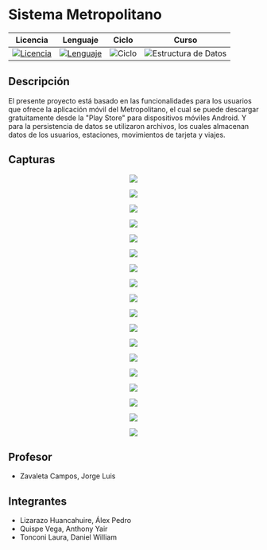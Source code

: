 # **Sistema Metropolitano**

<div align="center">

|Licencia|Lenguaje|Ciclo|Curso|
|:--:|:--:|:--:|:--:|
|[![Licencia](https://img.shields.io/badge/License-MIT-red.svg)](https://opensource.org/licenses/MIT)|[![Lenguaje](https://img.shields.io/badge/Language-java-blue.svg)](https://dev.java/learn/getting-started-with-java/)|![Ciclo](https://img.shields.io/badge/IV-2019-green.svg)|![Estructura de Datos](https://img.shields.io/badge/Algorítmica_y_Programación_Orientada_a_Objetos-blueviolet.svg)

</div>


## Descripción

El presente proyecto está basado en las funcionalidades para los usuarios que ofrece la aplicación móvil del Metropolitano, el cual se puede descargar gratuitamente desde la "Play Store" para dispositivos móviles Android. Y para la persistencia de datos se utilizaron archivos, los cuales almacenan datos de los usuarios, estaciones, movimientos de tarjeta y viajes.


## Capturas

<p align="center">
  <img src="https://github.com/anthonyquispev/ProyectoMetropolitano/blob/master/capturas/Ventana_Principal.PNG">
</p>
<p align="center">
  <img src="https://github.com/anthonyquispev/ProyectoMetropolitano/blob/master/capturas/Cliente_Recargas1.PNG">
</p>
<p align="center">
  <img src="https://github.com/anthonyquispev/ProyectoMetropolitano/blob/master/capturas/Cliente_Viajes.PNG">
</p>
<p align="center">
  <img src="https://github.com/anthonyquispev/ProyectoMetropolitano/blob/master/capturas/Cliente_RecargaVirtual.PNG">
</p>
<p align="center">
  <img src="https://github.com/anthonyquispev/ProyectoMetropolitano/blob/master/capturas/Cliente_HorariosBuses.PNG">
</p>
<p align="center">
  <img src="https://github.com/anthonyquispev/ProyectoMetropolitano/blob/master/capturas/Cliente_BusesDisponibles.PNG">
</p>
<p align="center">
  <img src="https://github.com/anthonyquispev/ProyectoMetropolitano/blob/master/capturas/Cliente_EnviarMensaje.PNG">
</p>
<p align="center">
  <img src="https://github.com/anthonyquispev/ProyectoMetropolitano/blob/master/capturas/Cliente_LeerMensajes2.PNG">
</p>
<p align="center">
  <img src="https://github.com/anthonyquispev/ProyectoMetropolitano/blob/master/capturas/Admin_EditarCliente1.PNG">
</p>
<p align="center">
  <img src="https://github.com/anthonyquispev/ProyectoMetropolitano/blob/master/capturas/Admin_EmitirTarjeta.PNG">
</p>
<p align="center">
  <img src="https://github.com/anthonyquispev/ProyectoMetropolitano/blob/master/capturas/Admin_RecargaEstacion.PNG">
</p>
<p align="center">
  <img src="https://github.com/anthonyquispev/ProyectoMetropolitano/blob/master/capturas/Admin_RegistroCliente6.PNG">
</p>
<p align="center">
  <img src="https://github.com/anthonyquispev/ProyectoMetropolitano/blob/master/capturas/Admin_MovimientosViajes.PNG">
</p>
<p align="center">
  <img src="https://github.com/anthonyquispev/ProyectoMetropolitano/blob/master/capturas/Admin_IniciarViaje1.PNG">
</p>
<p align="center">
  <img src="https://github.com/anthonyquispev/ProyectoMetropolitano/blob/master/capturas/Admin_MostrarViajes.PNG">
</p>
<p align="center">
  <img src="https://github.com/anthonyquispev/ProyectoMetropolitano/blob/master/capturas/Admin_FinalizarViaje1.PNG">
</p>
<p align="center">
  <img src="https://github.com/anthonyquispev/ProyectoMetropolitano/blob/master/capturas/Admin_ResponderMensajes.PNG">
</p>
<p align="center">
  <img src="https://github.com/anthonyquispev/ProyectoMetropolitano/blob/master/capturas/Admin_Rutas.PNG">
</p>


## Profesor

* Zavaleta Campos, Jorge Luis


## Integrantes

* Lizarazo Huancahuire, Álex Pedro
* Quispe Vega, Anthony Yair
* Tonconi Laura, Daniel William